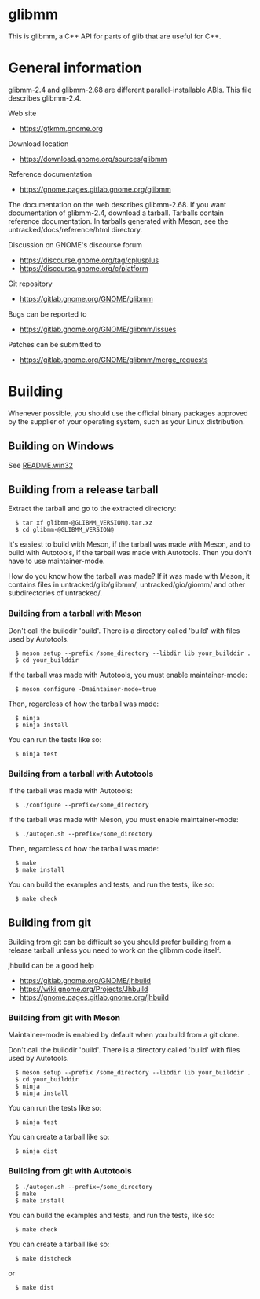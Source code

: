 # glibmm
This is glibmm, a C++ API for parts of glib that are useful for C++.

# General information

glibmm-2.4 and glibmm-2.68 are different parallel-installable ABIs.
This file describes glibmm-2.4.

Web site
 - https://gtkmm.gnome.org

Download location
 - https://download.gnome.org/sources/glibmm

Reference documentation
 - https://gnome.pages.gitlab.gnome.org/glibmm

The documentation on the web describes glibmm-2.68.
If you want documentation of glibmm-2.4, download a tarball.
Tarballs contain reference documentation. In tarballs generated with Meson,
see the untracked/docs/reference/html directory.

Discussion on GNOME's discourse forum
 - https://discourse.gnome.org/tag/cplusplus
 - https://discourse.gnome.org/c/platform

Git repository
 - https://gitlab.gnome.org/GNOME/glibmm

Bugs can be reported to
 - https://gitlab.gnome.org/GNOME/glibmm/issues

Patches can be submitted to
 - https://gitlab.gnome.org/GNOME/glibmm/merge_requests

# Building

Whenever possible, you should use the official binary packages approved by the
supplier of your operating system, such as your Linux distribution.

## Building on Windows

See [README.win32](README.win32.md)

## Building from a release tarball

Extract the tarball and go to the extracted directory:
```
  $ tar xf glibmm-@GLIBMM_VERSION@.tar.xz
  $ cd glibmm-@GLIBMM_VERSION@
```

It's easiest to build with Meson, if the tarball was made with Meson,
and to build with Autotools, if the tarball was made with Autotools.
Then you don't have to use maintainer-mode.

How do you know how the tarball was made? If it was made with Meson,
it contains files in untracked/glib/glibmm/, untracked/gio/giomm/ and
other subdirectories of untracked/.

### Building from a tarball with Meson

Don't call the builddir 'build'. There is a directory called 'build' with
files used by Autotools.
```
  $ meson setup --prefix /some_directory --libdir lib your_builddir .
  $ cd your_builddir
```

If the tarball was made with Autotools, you must enable maintainer-mode:
```
  $ meson configure -Dmaintainer-mode=true
```

Then, regardless of how the tarball was made:
```
  $ ninja
  $ ninja install
```
You can run the tests like so:
```
  $ ninja test
```

### Building from a tarball with Autotools

If the tarball was made with Autotools:
```
  $ ./configure --prefix=/some_directory
```
If the tarball was made with Meson, you must enable maintainer-mode:
```
  $ ./autogen.sh --prefix=/some_directory
```

Then, regardless of how the tarball was made:
```
  $ make
  $ make install
```
You can build the examples and tests, and run the tests, like so:
```
  $ make check
```

## Building from git

Building from git can be difficult so you should prefer building from
a release tarball unless you need to work on the glibmm code itself.

jhbuild can be a good help
- https://gitlab.gnome.org/GNOME/jhbuild
- https://wiki.gnome.org/Projects/Jhbuild
- https://gnome.pages.gitlab.gnome.org/jhbuild

### Building from git with Meson

Maintainer-mode is enabled by default when you build from a git clone.

Don't call the builddir 'build'. There is a directory called 'build' with
files used by Autotools.
```
  $ meson setup --prefix /some_directory --libdir lib your_builddir .
  $ cd your_builddir
  $ ninja
  $ ninja install
```
You can run the tests like so:
```
  $ ninja test
```
You can create a tarball like so:
```
  $ ninja dist
```

### Building from git with Autotools

```
  $ ./autogen.sh --prefix=/some_directory
  $ make
  $ make install
```
You can build the examples and tests, and run the tests, like so:
```
  $ make check
```
You can create a tarball like so:
```
  $ make distcheck
```
or
```
  $ make dist
```
